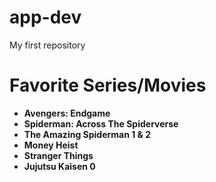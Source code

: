 # app-dev
My first repository
# Favorite Series/Movies
- **Avengers: Endgame**
- **Spiderman: Across The Spiderverse**
- **The Amazing Spiderman 1 & 2**
- **Money Heist**
- **Stranger Things**
- **Jujutsu Kaisen 0**
  
